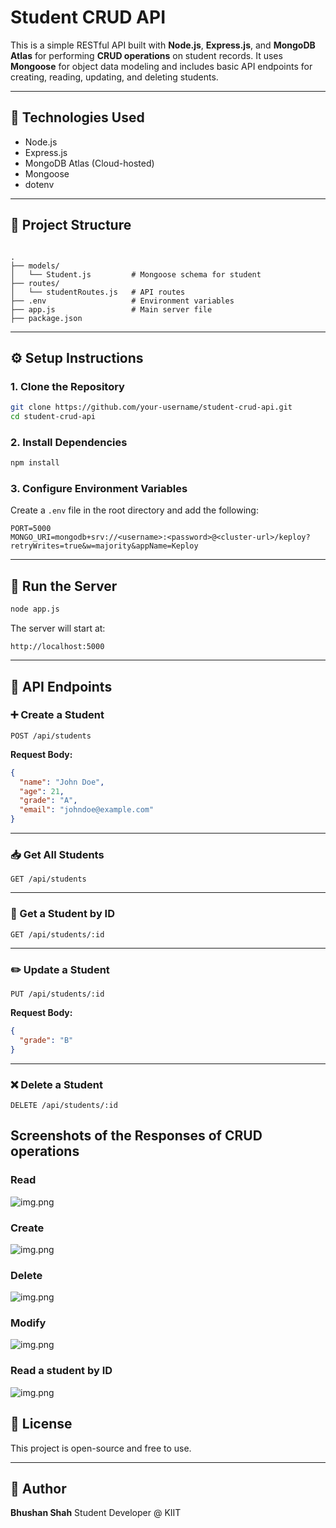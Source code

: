 
# Student CRUD API

This is a simple RESTful API built with **Node.js**, **Express.js**, and **MongoDB Atlas** for performing **CRUD operations** on student records. It uses **Mongoose** for object data modeling and includes basic API endpoints for creating, reading, updating, and deleting students.

---

## 🔧 Technologies Used

- Node.js
- Express.js
- MongoDB Atlas (Cloud-hosted)
- Mongoose
- dotenv

---

## 📁 Project Structure

```

.
├── models/
│   └── Student.js         # Mongoose schema for student
├── routes/
│   └── studentRoutes.js   # API routes
├── .env                   # Environment variables
├── app.js                 # Main server file
├── package.json

````

---

## ⚙️ Setup Instructions

### 1. Clone the Repository

```bash
git clone https://github.com/your-username/student-crud-api.git
cd student-crud-api
````

### 2. Install Dependencies

```bash
npm install
```

### 3. Configure Environment Variables

Create a `.env` file in the root directory and add the following:

```env
PORT=5000
MONGO_URI=mongodb+srv://<username>:<password>@<cluster-url>/keploy?retryWrites=true&w=majority&appName=Keploy
```

---

## 🚀 Run the Server

```bash
node app.js
```

The server will start at:

```
http://localhost:5000
```

---

## 📌 API Endpoints

### ➕ Create a Student

```http
POST /api/students
```

**Request Body:**

```json
{
  "name": "John Doe",
  "age": 21,
  "grade": "A",
  "email": "johndoe@example.com"
}
```

---

### 📥 Get All Students

```http
GET /api/students
```

---

### 📄 Get a Student by ID

```http
GET /api/students/:id
```

---

### ✏️ Update a Student

```http
PUT /api/students/:id
```

**Request Body:**

```json
{
  "grade": "B"
}
```

---

### ❌ Delete a Student

```http
DELETE /api/students/:id
```

## Screenshots of the Responses of CRUD operations

### Read
![img.png](ScreenShots/1.png)
### Create
![img.png](ScreenShots/2.png)
### Delete
![img.png](ScreenShots/3.png)
### Modify
![img.png](ScreenShots/4.png)
### Read a student by ID
![img.png](ScreenShots/5.png)

## 📄 License

This project is open-source and free to use.

---

## 🙋 Author

**Bhushan Shah**
Student Developer @ KIIT
